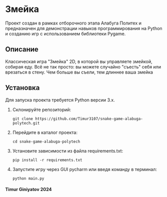 # Змейка
Проект создан в рамках отборочного этапа Алабуга Политех и предназначен для демонстрации навыков программирования на Python и созданию игр с использованием библиотеки Pygame.

## Описание
Классическая игра "Змейка" 2D, в которой вы управляете змейкой, собирая еду. Всё не так просто: вы можете случайно "съесть" себя или врезаться в стену. Чем больше вы съели, тем длиннее ваша змейка 

## Установка
Для запуска проекта требуется Python версии 3.x.
1. Склонируйте репозиторий:
    ```
    git clone https://github.com/Timur3107/snake-game-alabuga-polytech.git
    ```

2. Перейдите в каталог проекта:
    ```
    cd snake-game-alabuga-polytech
    ```

3. Установите зависимости из файла requirements.txt:
    ```
    pip install -r requirements.txt
    ```

4. Запустите игру через GUI pycharm или введя команду в терминал:
    ```
    python main.py
    ```

#### Timur Giniyatov 2024